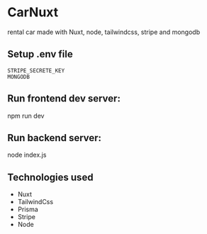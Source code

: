 # CarNuxt
rental car made with Nuxt, node, tailwindcss, stripe and mongodb

## Setup .env file
```
STRIPE_SECRETE_KEY
MONGODB
```
## Run frontend dev server:
npm run dev

## Run backend server: 
node index.js 

## Technologies used
<ul>
  <li>Nuxt</li>
  <li>TailwindCss</li>
  <li>Prisma</li>
  <li>Stripe</li>
  <li>Node</li>
</ul>
